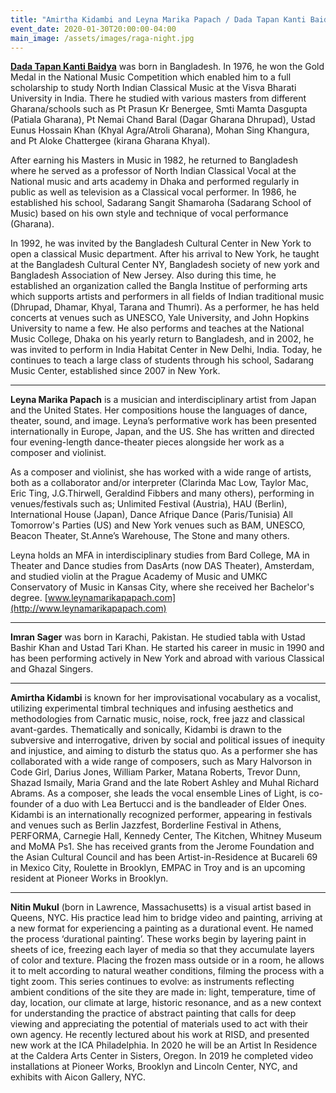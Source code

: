 ```yaml
---
title: "Amirtha Kidambi and Leyna Marika Papach / Dada Tapan Kanti Baidya"
event_date: 2020-01-30T20:00:00-04:00
main_image: /assets/images/raga-night.jpg
---
```


[**Dada Tapan Kanti Baidya**](https://www.youtube.com/watch?v=qMPnggPK_mk) was born
in Bangladesh.  In 1976, he won the Gold Medal in the National Music
Competition which enabled him to a full scholarship to study North Indian
Classical Music at the Visva Bharati University in India.  There he studied
with various masters from different Gharana/schools such as Pt Prasun Kr
Benergee, Smti Mamta Dasgupta (Patiala Gharana), Pt Nemai Chand Baral (Dagar
Gharana Dhrupad), Ustad Eunus Hossain Khan (Khyal Agra/Atroli Gharana), Mohan
Sing Khangura, and Pt Aloke Chattergee (kirana Gharana Khyal).

After earning his Masters in Music in 1982, he returned to Bangladesh where
he served as a professor of North Indian Classical Vocal at the National
music and arts academy in Dhaka and performed regularly in public as well as
television as a Classical vocal performer.  In 1986, he established his
school, Sadarang Sangit Shamaroha (Sadarang School of Music) based on his own
style and technique of vocal performance (Gharana).

In 1992, he was invited by the Bangladesh Cultural Center in New York to open
a classical Music department.  After his arrival to New York, he taught at
the Bangladesh Cultural Center NY, Bangladesh society of new york and
Bangladesh Association of New Jersey.  Also during this time, he established
an organization called the Bangla Institue of performing arts which supports
artists and performers in all fields of Indian traditional music (Dhrupad,
Dhamar, Khyal, Tarana and Thumri).  As a performer, he has held concerts at
venues such as UNESCO, Yale University, and John Hopkins University to name a
few.  He also performs and teaches at the National Music College, Dhaka on
his yearly return to Bangladesh, and in 2002, he was invited to perform in
India Habitat Center in New Delhi, India.  Today, he continues to teach a
large class of students through his school, Sadarang Music Center,
established since 2007 in New York.

---

**Leyna Marika Papach** is a musician and interdisciplinary artist from Japan and
the United States. Her compositions house the languages of dance, theater,
sound, and image. Leyna’s performative work has been presented internationally
in Europe, Japan, and the US. She has written and directed four evening-length
dance-theater pieces alongside her work as a composer and violinist.

As a composer and violinist, she has worked with a wide range of artists, both
as a collaborator and/or interpreter (Clarinda Mac Low, Taylor Mac, Eric Ting,
J.G.Thirwell, Geraldind Fibbers and many others), performing in
venues/festivals such as; Unlimited Festival (Austria), HAU (Berlin),
International House (Japan), Dance Afrique Dance (Paris/Tunisia) All Tomorrow's
Parties (US) and New York venues such as BAM, UNESCO, Beacon Theater, St.Anne’s
Warehouse, The Stone and many others.

Leyna holds an MFA in interdisciplinary studies from Bard College, MA in
Theater and Dance studies from DasArts (now DAS Theater), Amsterdam, and
studied violin at the Prague Academy of Music and UMKC Conservatory of Music in
Kansas City, where she received her Bachelor's degree.
[www.leynamarikapapach.com](http://www.leynamarikapapach.com)

---

**Imran Sager** was born in Karachi, Pakistan. He studied tabla with Ustad
Bashir Khan and Ustad Tari Khan. He started his career in music in 1990 and has
been performing actively in New York and abroad with various Classical and
Ghazal Singers.

---

**Amirtha Kidambi** is known for her improvisational vocabulary as a vocalist,
utilizing experimental timbral techniques and infusing aesthetics and
methodologies from Carnatic music, noise, rock, free jazz and classical
avant-gardes. Thematically and sonically, Kidambi is drawn to the subversive
and interrogative, driven by social and political issues of inequity and
injustice, and aiming to disturb the status quo. As a performer she has
collaborated with a wide range of composers, such as Mary Halvorson in Code
Girl, Darius Jones, William Parker, Matana Roberts, Trevor Dunn, Shazad
Ismaily, Maria Grand and the late Robert Ashley and Muhal Richard Abrams. As a
composer, she leads the vocal ensemble Lines of Light, is co-founder of a duo
with Lea Bertucci and is the bandleader of Elder Ones. Kidambi is an
internationally recognized performer, appearing in festivals and venues such as
Berlin Jazzfest, Borderline Festival in Athens, PERFORMA, Carnegie Hall,
Kennedy Center, The Kitchen, Whitney Museum and MoMA Ps1. She has received
grants from the Jerome Foundation and the Asian Cultural Council and has been
Artist-in-Residence at Bucareli 69 in Mexico City, Roulette in Brooklyn, EMPAC
in Troy and is an upcoming resident at Pioneer Works in Brooklyn.

---

**Nitin Mukul** (born in Lawrence, Massachusetts) is a visual artist based in
Queens, NYC. His practice lead him to bridge video and painting, arriving at a
new format for experiencing a painting as a durational event. He named the
process ‘durational painting’. These works begin by layering paint in sheets of
ice, freezing each layer of media so that they accumulate layers of color and
texture. Placing the frozen mass outside or in a room, he allows it to melt
according to natural weather conditions, filming the process with a tight zoom.
This series continues to evolve: as instruments reflecting ambient conditions
of the site they are made in: light, temperature, time of day, location, our
climate at large, historic resonance, and as a new context for understanding
the practice of abstract painting that calls for deep viewing and appreciating
the potential of materials used to act with their own agency. He recently
lectured about his work at RISD, and presented new work at the ICA
Philadelphia. In 2020 he will be an Artist In Residence at the Caldera Arts
Center in Sisters, Oregon. In 2019 he completed video installations at Pioneer
Works, Brooklyn and Lincoln Center, NYC, and exhibits with Aicon Gallery, NYC.
